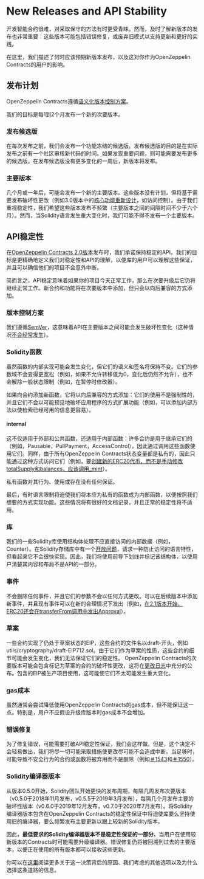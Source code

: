# New Releases and API Stability
开发智能合约很难，对采取保守的方法有时更受青睐。然而，及时了解新版本的发布也非常重要：这些版本可能包括错误修复，或废弃旧模式以支持更新和更好的实践。

在这里，我们描述了何时应该预期新版本发布，以及这对你作为OpenZeppelin Contracts的用户的影响。

## 发布计划
OpenZeppelin Contracts遵循[语义化版本控制方案](#版本控制方案)。

我们的目标是每1到2个月发布一个新的次要版本。

### 发布候选版
在每次发布之前，我们会发布一个功能冻结的候选版。发布候选版的目的是在实际发布之前有一个社区审核新代码的时间。如果发现重要问题，则可能需要发布更多的候选版。在发布候选版没有更多变化的一周后，新版本将发布。

### 主要版本
几个月或一年后，可能会发布一个新的主要版本。这些版本没有计划，但将基于需要发布破坏性更改（例如3.0版本中的[核心功能重新设计](https://github.com/OpenZeppelin/openzeppelin-contracts/pulls/2112)，如访问控制）。由于我们重视稳定性，我们希望这些版本发布不频繁（主要版本之间的间隔时间不少于六个月）。然而，当Solidity语言发生重大变化时，我们可能不得不发布一个主要版本。

## API稳定性
在[OpenZeppelin Contracts 2.0版本](https://github.com/OpenZeppelin/openzeppelin-contracts/releases/tag/v2.0.0)发布时，我们承诺保持稳定的API。我们的目标是更精确地定义我们对稳定性和API的理解，以便库的用户可以理解这些保证，并且可以确信他们的项目不会意外中断。

简而言之，API稳定意味着如果你的项目今天正常工作，那么在次要升级后它仍将继续正常工作。新合约和功能将在次要版本中添加，但只会以向后兼容的方式添加。

### 版本控制方案
我们遵循[SemVer](https://semver.org/)，这意味着API在主要版本之间可能会发生破坏性变化（这种情况[不会经常发生](#主要版本)）。

### Solidity函数
虽然函数的内部实现可能会发生变化，但它们的语义和签名将保持不变。它们的参数域不会变得更宽松（例如，如果不允许转移值为0，变化后仍然不允许），也不会解除一般状态限制（例如，在暂停时修改器）。

如果向合约添加新函数，它将以向后兼容的方式添加：它们的使用不是强制性的，并且它们不会以可能预见地破坏应用程序的方式扩展功能（例如，可以添加内部方法以使检索已经可用的信息更容易）。

#### internal
这不仅适用于外部和公共函数，还适用于内部函数：许多合约是用于继承它们的（例如，Pausable，PullPayment，AccessControl），因此通过调用这些函数使用它们。同样，由于所有OpenZeppelin Contracts状态变量都是私有的，因此只能通过这种方式访问它们（例如，要[创建新的ERC20代币，而不是手动修改totalSupply和balances，应该调用_mint](https://github.com/OpenZeppelin/openzeppelin-contracts/issues/1512)）。

私有函数对其行为、使用或存在没有任何保证。

最后，有时语言限制将迫使我们将本应为私有的函数成为内部函数，以便按照我们想要的方式实现功能。这些情况将有很好的文档记录，并且正常的稳定性将不适用。

### 库
我们的一些Solidity库使用结构体处理不应直接访问的内部数据（例如，Counter）。在Solidity存储库中有一个[开放问题](https://github.com/ethereum/solidity/issues/4637)，请求一种防止访问的语言特性，但看起来它不会很快实现。因此，我们将使用前导下划线并标记该结构体，以使用户清楚其内容和布局不是API的一部分。

### 事件
不会删除任何事件，并且它们的参数不会以任何方式更改。可以在后续版本中添加新事件，并且现有事件可以在新的合理情况下发出（例如，[在2.1版本开始，ERC20还会在transferFrom调用中发出Approval](https://github.com/OpenZeppelin/openzeppelin-contracts/issues/707)）。

### 草案
一些合约实现了仍处于草案状态的EIP，这些合约的文件名以draft-开头，例如utils/cryptography/draft-EIP712.sol。由于它们作为草案的性质，这些合约的细节可能会发生变化，我们无法保证它们的稳定性。 OpenZeppelin Contracts的次要版本可能会包含标记为草案的合约的破坏性更改，这将在[更改日志](https://github.com/OpenZeppelin/openzeppelin-contracts/blob/master/CHANGELOG.md)中充分的公布。包含的EIP被生产项目使用，这可能使它们不太可能发生重大变化。

### gas成本
虽然通常会尝试降低使用OpenZeppelin Contracts的gas成本，但不能保证这一点。特别是，用户不应假设升级库版本时gas成本不会增加。

### 错误修复
为了修复错误，可能需要打破API稳定性保证，我们会这样做。但是，这个决定不会轻易做出，我们将尽一切可能采取措施使更改尽可能不会造成中断。当足够时，可能导致不安全行为的合约或函数将被弃用而不是删除（例如[＃1543](https://github.com/OpenZeppelin/openzeppelin-contracts/pull/1543)和[＃1550](https://github.com/OpenZeppelin/openzeppelin-contracts/pull/1550)）。

### Solidity编译器版本
从版本0.5.0开始，Solidity团队开始更快的发布周期，每隔几周发布次要版本（v0.5.0于2018年11月发布，v0.5.5于2019年3月发布），每隔几个月发布主要的破坏性版本（v0.6.0于2019年12月发布，v0.7.0于2020年7月发布）。将Solidity编译器版本包含在OpenZeppelin Contracts的稳定性保证中将迫使库要么坚持使用旧的编译器，要么频繁发布主要更新以跟上较新的Solidity版本。

因此，**最低要求的Solidity编译器版本不是稳定性保证的一部分**，当用户在使用较新版本的Contracts时可能需要升级编译器。错误修复仍将被回溯到过去的主要版本，以便正在使用的所有版本都可以接收这些更新。

你可以在[这里](https://github.com/OpenZeppelin/openzeppelin-contracts/issues/1498#issuecomment-449191611)阅读更多关于这一决策背后的原因、我们考虑的其他选项以及为什么选择这条道路的信息。